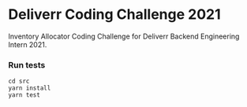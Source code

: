 # Deliverr Coding Challenge 2021

Inventory Allocator Coding Challenge for Deliverr Backend Engineering Intern 2021.

### Run tests

	cd src
	yarn install
	yarn test
